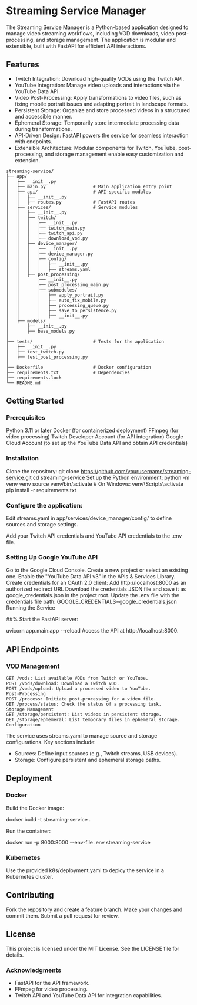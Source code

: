 # Streaming Service Manager

The Streaming Service Manager is a Python-based application designed to manage video streaming workflows, including VOD downloads, video post-processing, and storage management. The application is modular and extensible, built with FastAPI for efficient API interactions.

## Features

- Twitch Integration: Download high-quality VODs using the Twitch API.
- YouTube Integration: Manage video uploads and interactions via the YouTube Data API.
- Video Post-Processing: Apply transformations to video files, such as fixing mobile portrait issues and adapting portrait in landscape formats.
- Persistent Storage: Organize and store processed videos in a structured and accessible manner.
- Ephemeral Storage: Temporarily store intermediate processing data during transformations.
- API-Driven Design: FastAPI powers the service for seamless interaction with endpoints.
- Extensible Architecture: Modular components for Twitch, YouTube, post-processing, and storage management enable easy customization and extension.

```plaintext
streaming-service/
├── app/
│   ├── __init__.py
│   ├── main.py                  # Main application entry point
│   ├── api/                     # API-specific modules
│   │   ├── __init__.py
│   │   ├── routes.py            # FastAPI routes
│   ├── services/                # Service modules
│   │   ├── __init__.py
│   │   ├── twitch/
│   │   │   ├── __init__.py
│   │   │   ├── twitch_main.py
│   │   │   ├── twitch_api.py
│   │   │   ├── download_vod.py
│   │   ├── device_manager/
│   │   │   ├── __init__.py
│   │   │   ├── device_manager.py
│   │   │   ├── config/
│   │   │   │   ├── __init__.py
│   │   │   │   ├── streams.yaml
│   │   ├── post_processing/
│   │       ├── __init__.py
│   │       ├── post_processing_main.py
│   │       ├── submodules/
│   │       │   ├── apply_portrait.py
│   │       │   ├── auto_fix_mobile.py
│   │       │   ├── processing_queue.py
│   │       │   ├── save_to_persistence.py
│   │       │   ├── __init__.py
│   ├── models/
│       ├── __init__.py
│       ├── base_models.py
│
├── tests/                       # Tests for the application
│   ├── __init__.py
│   ├── test_twitch.py
│   ├── test_post_processing.py
│
├── Dockerfile                   # Docker configuration
├── requirements.txt             # Dependencies
├── requirements.lock
└── README.md
```

## Getting Started

### Prerequisites

Python 3.11 or later
Docker (for containerized deployment)
FFmpeg (for video processing)
Twitch Developer Account (for API integration)
Google Cloud Account (to set up the YouTube Data API and obtain API credentials)

### Installation

Clone the repository:
git clone https://github.com/yourusername/streaming-service.git
cd streaming-service
Set up the Python environment:
python -m venv venv
source venv/bin/activate  # On Windows: venv\Scripts\activate
pip install -r requirements.txt

### Configure the application:
Edit streams.yaml in app/services/device_manager/config/ to define sources and storage settings.

Add your Twitch API credentials and YouTube API credentials to the .env file.

### Setting Up Google YouTube API

Go to the Google Cloud Console.
Create a new project or select an existing one.
Enable the "YouTube Data API v3" in the APIs & Services Library.
Create credentials for an OAuth 2.0 client:
Add http://localhost:8000 as an authorized redirect URI.
Download the credentials JSON file and save it as google_credentials.json in the project root.
Update the .env file with the credentials file path:
GOOGLE_CREDENTIALS=google_credentials.json
Running the Service

##% Start the FastAPI server:

uvicorn app.main:app --reload
Access the API at http://localhost:8000.

## API Endpoints

### VOD Management

``` 
GET /vods: List available VODs from Twitch or YouTube.
POST /vods/download: Download a Twitch VOD.
POST /vods/upload: Upload a processed video to YouTube.
Post-Processing
POST /process: Initiate post-processing for a video file.
GET /process/status: Check the status of a processing task.
Storage Management
GET /storage/persistent: List videos in persistent storage.
GET /storage/ephemeral: List temporary files in ephemeral storage.
Configuration
``` 

The service uses streams.yaml to manage source and storage configurations. Key sections include:

- Sources: Define input sources (e.g., Twitch streams, USB devices).
- Storage: Configure persistent and ephemeral storage paths.

## Deployment

### Docker

Build the Docker image:

docker build -t streaming-service .

Run the container:

docker run -p 8000:8000 --env-file .env streaming-service

### Kubernetes

Use the provided k8s/deployment.yaml to deploy the service in a Kubernetes cluster.

## Contributing

Fork the repository and create a feature branch.
Make your changes and commit them.
Submit a pull request for review.

## License

This project is licensed under the MIT License. See the LICENSE file for details.

### Acknowledgments

- FastAPI for the API framework.
- FFmpeg for video processing.
- Twitch API and YouTube Data API for integration capabilities.

